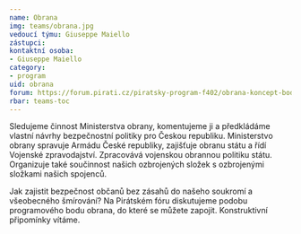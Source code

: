 ```yaml
---
name: Obrana
img: teams/obrana.jpg
vedoucí týmu: Giuseppe Maiello
zástupci:
kontaktní osoba:
- Giuseppe Maiello
category:
- program
uid: obrana
forum: https://forum.pirati.cz/piratsky-program-f402/obrana-koncept-bodu-t35921.html
rbar: teams-toc
---
```


Sledujeme činnost Ministerstva obrany, komentujeme ji a předkládáme vlastní návrhy bezpečnostní politiky pro Českou republiku. Ministerstvo obrany spravuje Armádu České republiky, zajišťuje obranu státu a řídí Vojenské zpravodajství. Zpracovává vojenskou obrannou politiku státu. Organizuje také součinnost našich ozbrojených složek s ozbrojenými složkami našich spojenců.

Jak zajistit bezpečnost občanů bez zásahů do našeho soukromí a všeobecného šmírování? Na Pirátském fóru diskutujeme podobu programového bodu obrana, do které se můžete zapojit. Konstruktivní připomínky vítáme.
